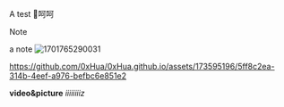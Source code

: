 A test
:person_fencing:呵呵
>[!NOTE]
>a note
![1701765290031](https://github.com/0xHua/0xHua.github.io/assets/173595196/f6a81f62-544b-4ca5-a2f0-d123afeab039)

https://github.com/0xHua/0xHua.github.io/assets/173595196/5ff8c2ea-314b-4eef-a976-befbc6e851e2

**video&picture**
_iiiiiiiiz_